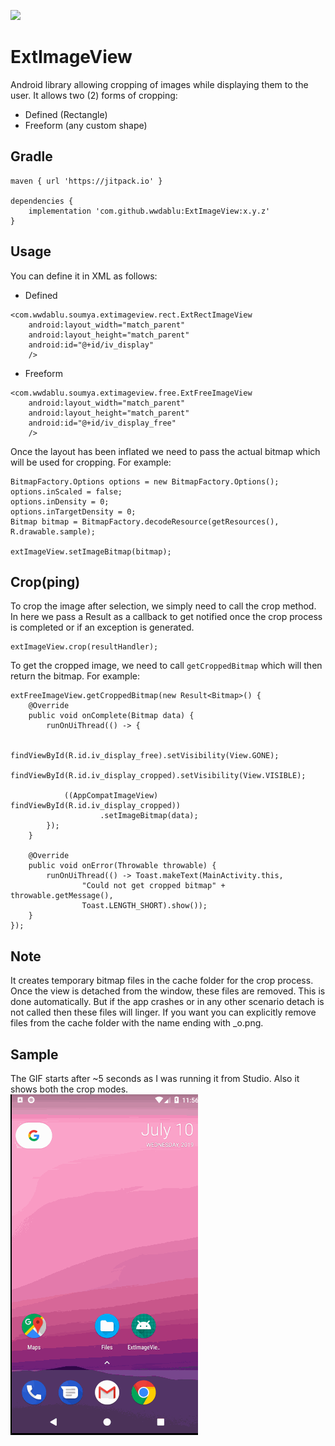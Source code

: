 [![](https://jitpack.io/v/wwdablu/ExtImageView.svg)](https://jitpack.io/#wwdablu/ExtImageView)  

# ExtImageView
Android library allowing cropping of images while displaying them to the user. It allows two (2) forms of cropping:  
* Defined (Rectangle)  
* Freeform (any custom shape)  

## Gradle  
```  
maven { url 'https://jitpack.io' }

dependencies {
    implementation 'com.github.wwdablu:ExtImageView:x.y.z'
}
```  

## Usage  
You can define it in XML as follows:

* Defined  
```  
<com.wwdablu.soumya.extimageview.rect.ExtRectImageView
    android:layout_width="match_parent"
    android:layout_height="match_parent"
    android:id="@+id/iv_display"
    />
```  
* Freeform  
```
<com.wwdablu.soumya.extimageview.free.ExtFreeImageView
    android:layout_width="match_parent"
    android:layout_height="match_parent"
    android:id="@+id/iv_display_free"
    />
```  

Once the layout has been inflated we need to pass the actual bitmap which will be used for cropping. For example:  
```
BitmapFactory.Options options = new BitmapFactory.Options();
options.inScaled = false;
options.inDensity = 0;
options.inTargetDensity = 0;
Bitmap bitmap = BitmapFactory.decodeResource(getResources(), R.drawable.sample);

extImageView.setImageBitmap(bitmap);
```  

## Crop(ping)  
To crop the image after selection, we simply need to call the crop method. In here we pass a Result<Void> as a callback to get notified once the crop process is completed or if an exception is generated.  
```
extImageView.crop(resultHandler);
```  

To get the cropped image, we need to call `getCroppedBitmap` which will then return the bitmap. For example:  
```
extFreeImageView.getCroppedBitmap(new Result<Bitmap>() {
    @Override
    public void onComplete(Bitmap data) {
        runOnUiThread(() -> {

            findViewById(R.id.iv_display_free).setVisibility(View.GONE);
            findViewById(R.id.iv_display_cropped).setVisibility(View.VISIBLE);

            ((AppCompatImageView) findViewById(R.id.iv_display_cropped))
                    .setImageBitmap(data);
        });
    }

    @Override
    public void onError(Throwable throwable) {
        runOnUiThread(() -> Toast.makeText(MainActivity.this,
                "Could not get cropped bitmap" + throwable.getMessage(),
                Toast.LENGTH_SHORT).show());
    }
});
```  

## Note  
It creates temporary bitmap files in the cache folder for the crop process. Once the view is detached from the window, these files are removed. This is done automatically. But if the app crashes or in any other scenario detach is not called then these files will linger. If you want you can explicitly remove files from the cache folder with the name ending with _o.png.  

## Sample  
The GIF starts after ~5 seconds as I was running it from Studio. Also it shows both the crop modes.  
![](/demo/ext_demo.gif)
